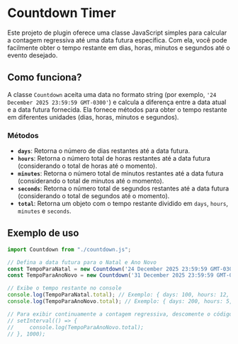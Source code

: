 # Countdown Timer

Este projeto de plugin oferece uma classe JavaScript simples para calcular a contagem regressiva até uma data futura específica. Com ela, você pode facilmente obter o tempo restante em dias, horas, minutos e segundos até o evento desejado.

## Como funciona?

A classe `Countdown` aceita uma data no formato string (por exemplo, `'24 December 2025 23:59:59 GMT-0300'`) e calcula a diferença entre a data atual e a data futura fornecida. Ela fornece métodos para obter o tempo restante em diferentes unidades (dias, horas, minutos e segundos).

### Métodos

- **`days`**: Retorna o número de dias restantes até a data futura.
- **`hours`**: Retorna o número total de horas restantes até a data futura (considerando o total de horas até o momento).
- **`minutes`**: Retorna o número total de minutos restantes até a data futura (considerando o total de minutos até o momento).
- **`seconds`**: Retorna o número total de segundos restantes até a data futura (considerando o total de segundos até o momento).
- **`total`**: Retorna um objeto com o tempo restante dividido em `days`, `hours`, `minutes` e `seconds`.

## Exemplo de uso

```javascript
import Countdown from "./countdown.js";

// Defina a data futura para o Natal e Ano Novo
const TempoParaNatal = new Countdown('24 December 2025 23:59:59 GMT-0300');
const TempoParaAnoNovo = new Countdown('31 December 2025 23:59:59 GMT-0300');

// Exibe o tempo restante no console
console.log(TempoParaNatal.total); // Exemplo: { days: 100, hours: 12, minutes: 30, seconds: 45 }
console.log(TempoParaAnoNovo.total); // Exemplo: { days: 200, hours: 5, minutes: 15, seconds: 30 }

// Para exibir continuamente a contagem regressiva, descomente o código abaixo
// setInterval(() => {
//     console.log(TempoParaAnoNovo.total);
// }, 1000);
